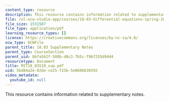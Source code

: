 ```yaml
---
content_type: resource
description: This resource contains information related to supplementary notes.
file: /ol-ocw-studio-app/courses/18-03-differential-equations-spring-2010/5bd84a2e02dece25f25b5e0606b30392_MIT18_03S10_sup.pdf
file_size: 1531587
file_type: application/pdf
learning_resource_types: []
license: https://creativecommons.org/licenses/by-nc-sa/4.0/
ocw_type: OCWFile
parent_title: 18.03 Supplementary Notes
parent_type: CourseSection
parent_uid: bbfa562f-508b-d8c3-7b5c-f9bf255d94d4
resourcetype: Document
title: MIT18_03S10_sup.pdf
uid: 5bd84a2e-02de-ce25-f25b-5e0606b30392
video_metadata:
  youtube_id: null
---
```

This resource contains information related to supplementary notes.